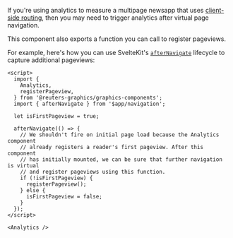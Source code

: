 If you're using analytics to measure a multipage newsapp that uses [client-side routing](https://kit.svelte.dev/docs/glossary#routing), then you may need to trigger analytics after virtual page navigation.

This component also exports a function you can call to register pageviews.

For example, here's how you can use SvelteKit's [`afterNavigate`](https://kit.svelte.dev/docs/modules#$app-navigation-afternavigate) lifecycle to capture additional pageviews:

```svelte
<script>
  import {
    Analytics,
    registerPageview,
  } from '@reuters-graphics/graphics-components';
  import { afterNavigate } from '$app/navigation';

  let isFirstPageview = true;

  afterNavigate(() => {
    // We shouldn't fire on initial page load because the Analytics component
    // already registers a reader's first pageview. After this component
    // has initially mounted, we can be sure that further navigation is virtual
    // and register pageviews using this function.
    if (!isFirstPageview) {
      registerPageview();
    } else {
      isFirstPageview = false;
    }
  });
</script>

<Analytics />
```
